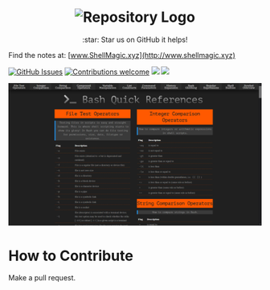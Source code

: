 <h1 align="center">
  <img src="https://github.com/smokingcuke/ShellMagic/blob/master/resources/graphic/logo/logo.png" alt="Repository Logo" width="600">
</h1>
<p align="center">
:star: Star us on GitHub it helps!

Find the notes at: [www.ShellMagic.xyz](http://www.shellmagic.xyz)


  <a href="https://github.com/smokingcuke/ShellMagic/issues"><img src="https://camo.githubusercontent.com/69ead98c7931ad09198efdde7ee7c0bacbc0833b/68747470733a2f2f696d672e736869656c64732e696f2f6769746875622f6973737565732f736d6f6b696e6763756b652f416476616e6365642d5368656c6c2d4e6f7465732e737667" alt="GitHub Issues" data-canonical-src="https://img.shields.io/github/issues/smokingcuke/ShellMagic.svg" style="max-width:100%;"></a>
                <a target="_blank" rel="noopener noreferrer" href="https://camo.githubusercontent.com/72f84692f9f89555c176bb9e0eca9cf08d97fec9/68747470733a2f2f696d672e736869656c64732e696f2f62616467652f636f6e747269627574696f6e732d77656c636f6d652d6f72616e67652e737667"><img src="https://camo.githubusercontent.com/72f84692f9f89555c176bb9e0eca9cf08d97fec9/68747470733a2f2f696d672e736869656c64732e696f2f62616467652f636f6e747269627574696f6e732d77656c636f6d652d6f72616e67652e737667" alt="Contributions welcome" data-canonical-src="https://img.shields.io/badge/contributions-welcome-orange.svg" style="max-width:100%;"></a>
                <a href="https://github.com/smokingcuke/Advanced-Shell-Notes/stargazers"><img src="https://camo.githubusercontent.com/01e87a996f053501d13e468e10ab4d01c25c64ee/68747470733a2f2f696d672e736869656c64732e696f2f6769746875622f73746172732f736d6f6b696e6763756b652f416476616e6365642d5368656c6c2d4e6f7465732e7376673f7374796c653d706c617374696372" data-canonical-src="https://img.shields.io/github/stars/smokingcuke/ShellMagic.svg?style=plasticr" style="max-width:100%;"></a>
                <a href="https://github.com/smokingcuke/Advanced-Shell-Notes/commits/master"><img src="https://camo.githubusercontent.com/0de804f70e75ad6ae8e484295bf4ad5b9ddc414c/68747470733a2f2f696d672e736869656c64732e696f2f6769746875622f6c6173742d636f6d6d69742f736d6f6b696e6763756b652f416476616e6365642d5368656c6c2d4e6f7465732e7376673f7374796c653d706c617374696372" data-canonical-src="https://img.shields.io/github/last-commit/smokingcuke/ShellMagic.svg?style=plasticr" style="max-width:100%;"></a>
</p>

![Webpage Screenshot](./md/screenshot-dark-theme-09-02-2020.png "ShellMagic.xyz")

# How to Contribute
Make a pull request.
